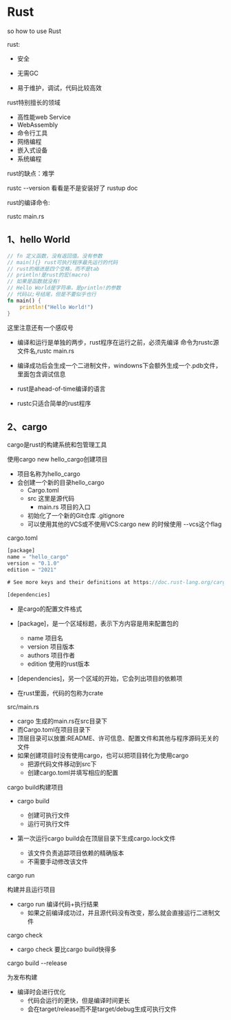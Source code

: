 # Rust

so how to use Rust

rust:

- 安全

- 无需GC

- 易于维护，调试，代码比较高效

rust特别擅长的领域

- 高性能web Service
- WebAssembly
- 命令行工具
- 网络编程
- 嵌入式设备
- 系统编程

rust的缺点：难学

rustc --version 看看是不是安装好了
rustup doc


rust的编译命令:

rustc main.rs

## 1、hello World

```rust
// fn 定义函数，没有返回值。没有参数
// main(){} rust可执行程序最先运行的代码
// rust的缩进是四个空格，而不是tab
// println!是rust的宏(macro)
// 如果是函数就没有!
// Hello World是字符串，是println!的参数
// 代码以;号结尾，但是不要似乎也行
fn main() {
    println!("Hello World!")
}
```

这里注意还有一个感叹号

- 编译和运行是单独的两步，rust程序在运行之前，必须先编译
命令为rustc源文件名,rustc main.rs

- 编译成功后会生成一个二进制文件，windowns下会额外生成一个.pdb文件，里面包含调试信息

- rust是ahead-of-time编译的语言

- rustc只适合简单的rust程序


## 2、cargo

cargo是rust的构建系统和包管理工具

使用cargo new hello_cargo创建项目

- 项目名称为hello_cargo
- 会创建一个新的目录hello_cargo
  - Cargo.toml 
  - src 这里是源代码
    - main.rs 项目的入口
  - 初始化了一个新的Git仓库  .gitignore
   - 可以使用其他的VCS或不使用VCS:cargo new 的时候使用 --vcs这个flag

cargo.toml

```rust
[package]
name = "hello_cargo"
version = "0.1.0"
edition = "2021"

# See more keys and their definitions at https://doc.rust-lang.org/cargo/reference/manifest.html

[dependencies]
```

- 是cargo的配置文件格式
- [package]，是一个区域标题，表示下方内容是用来配置包的
  - name 项目名
  - version 项目版本
  - authors 项目作者
  - edition 使用的rust版本

- [dependencies]，另一个区域的开始，它会列出项目的依赖项

- 在rust里面，代码的包称为crate


src/main.rs

- cargo 生成的main.rs在src目录下
- 而Cargo.toml在项目目录下
- 顶层目录可以放置:README、许可信息、配置文件和其他与程序源码无关的文件
- 如果创建项目时没有使用cargo，也可以把项目转化为使用cargo
  - 把源代码文件移动到src下
  - 创建cargo.toml并填写相应的配置

cargo build构建项目

- cargo build

  - 创建可执行文件
  - 运行可执行文件

- 第一次运行cargo build会在顶层目录下生成cargo.lock文件
  - 该文件负责追踪项目依赖的精确版本
  - 不需要手动修改该文件

cargo run 

构建并且运行项目

- cargo run 编译代码+执行结果
  - 如果之前编译成功过，并且源代码没有改变，那么就会直接运行二进制文件

cargo check

- cargo check 要比cargo build快得多

cargo build --release

为发布构建

- 编译时会进行优化
  - 代码会运行的更快，但是编译时间更长
  - 会在target/release而不是target/debug生成可执行文件

